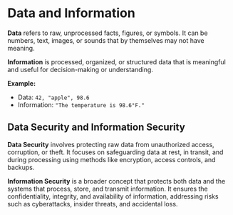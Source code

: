# Data and Information

**Data** refers to raw, unprocessed facts, figures, or symbols. It can be numbers, text, images, or sounds that by themselves may not have meaning.

**Information** is processed, organized, or structured data that is meaningful and useful for decision-making or understanding.

**Example:**
- Data: `42, "apple", 98.6`
- Information: `"The temperature is 98.6°F."`



## Data Security and Information Security

**Data Security** involves protecting raw data from unauthorized access, corruption, or theft. It focuses on safeguarding data at rest, in transit, and during processing using methods like encryption, access controls, and backups.

**Information Security** is a broader concept that protects both data and the systems that process, store, and transmit information. It ensures the confidentiality, integrity, and availability of information, addressing risks such as cyberattacks, insider threats, and accidental loss.